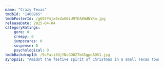 ```yaml
---
name: "Crazy Texas"
tmdbId: "1460265"
tmdbPosterId: /g655Pmjx0xZwG0iU9TDA8WdNYRn.jpg
releaseDate: 2025-04-04
categoryRatings:
    gore: 0
    creepy: 0
    jumpscares: 0
    suspense: 0
    psychological: 0
tmdbBackdropId: /9cPaii5DjYNcGO8ZTbG5gpqA9S1.jpg
synopsis: "Amidst the festive spirit of Christmas in a small Texas town, two sisters find themselves embroiled in a dangerous struggle to safeguard their family wealth and deeply held religious convictions."
---
```

